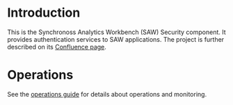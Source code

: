 # Introduction

This is the Synchronoss Analytics Workbench (SAW) Security component.
It provides authentication services to SAW applications.  The project
is further described on its [Confluence page].

[Confluence page]: https://confluence.synchronoss.net:8443/display/BDA/SAW+-+Security

# Operations

See the [operations guide](doc/operations.md) for details about
operations and monitoring.
